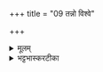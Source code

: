 +++
title = "09 तन्नो विश्वे"

+++
<details><summary>मूलम्</summary>

तन्नो॒ विश्वे॒ उप॑शृण्वन्तु दे॒वाः ।  
तद॑षा॒ढा अ॒भिसय्ँय॑न्तु य॒ज्ञम् ।  
तन्नख्ष॑त्त्रम्प्रथताम्प॒शुभ्यः॑ ।   
कृ॒षिर्वृ॒ष्टिर्यज॑मानाय कल्पताम् ।


</details>

<details><summary>भट्टभास्करटीका</summary>

9उत्तराषाढानाम् - तन्न इति ॥ तत् अस्मदभिमतं विश्वे देवाः उपशृण्वन्तु अस्मत्सकाशमागत्य शृण्वन्तु तत् साधनं यज्ञं अषाढा अभिसंयन्तु आभिमुख्येन प्राप्नुवन्तु । तत् अषाढारव्यं नक्षत्रं अस्माकं पशुभ्यः पश्वर्थं प्रथतां पृथूभवतां, तथा सति कृषिः वृष्टिर्यजमानाय कल्पतां संपद्यताम् ॥


</details>


